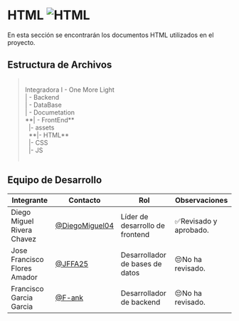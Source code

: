 # HTML  ![HTML](https://img.shields.io/badge/HTML-239120?style=for-the-badge&logo=html5&logoColor=white)
En esta sección se encontrarán los documentos HTML utilizados en el proyecto.

## Estructura de Archivos
> <br>
>Integradora I - One More Light<br>
>| - Backend<br>
>| - DataBase<br>
>| - Documetation<br>
>**| - FrontEnd**<br>
>&nbsp;&nbsp;|- assets<br>
>&nbsp;&nbsp;**|- HTML**<br>
>&nbsp;&nbsp;|- CSS<br>
>&nbsp;&nbsp;|- JS<br>
> <br>

## Equipo de Desarrollo

|Integrante|Contacto|Rol|Observaciones|
|------------|--------|---|---|
|Diego Miguel Rivera Chavez|[@DiegoMiguel04](https://github.com/DiegoMiguel04)|Líder de desarrollo de frontend|✅Revisado y aprobado.|
|Jose Francisco Flores Amador|[@JFFA25](https://github.com/JFFA25)|Desarrollador de bases de datos|😔No ha revisado.|
|Francisco Garcia Garcia|[@F-ank](https://github.com/F-ank)|Desarrollador de backend|😔No ha revisado.|